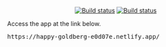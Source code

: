 <p align="center">
  <a href="https://travis-ci.org/richwandell/rust_wasm_webcam"><img src="https://img.shields.io/travis/richwandell/rust_wasm_webcam/master.svg" alt="Build status" /></a>
  <a href="https://app.netlify.com/sites/happy-goldberg-e0d07e/deploys"><img src="https://img.shields.io/netlify/a0b4c13d-6cc7-4b49-9285-b33d148b9ac0" alt="Build status" /></a> 
</p>

Access the app at the link below.
<pre>https://happy-goldberg-e0d07e.netlify.app/</pre>



